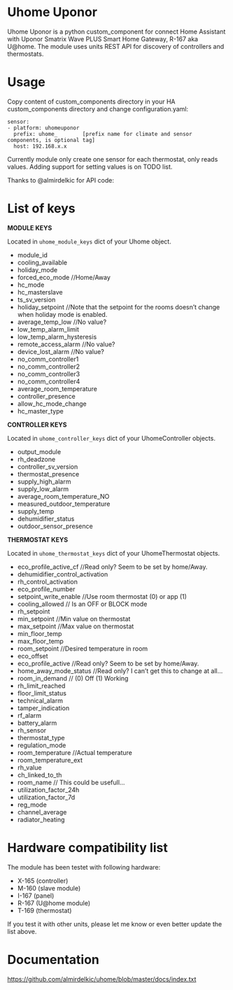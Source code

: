# Uhome Uponor

Uhome Uponor is a python custom_component for connect Home Assistant with Uponor Smatrix Wave PLUS Smart Home Gateway, R-167 aka U@home. The module uses units REST API for discovery of controllers and thermostats.

Usage
=====

Copy content of custom_components directory in your HA custom_components directory and change configuration.yaml:

    sensor:
    - platform: uhomeuponor
      prefix: uhome_        [prefix name for climate and sensor components, is optional tag]
      host: 192.168.x.x
  
Currently module only create one sensor for each thermostat, only reads values. Adding support for setting values is on TODO list.

Thanks to @almirdelkic for API code:

List of keys
============

**MODULE KEYS**

Located in ``uhome_module_keys`` dict of your Uhome object.

* module_id
* cooling_available
* holiday_mode
* forced_eco_mode //Home/Away
* hc_mode
* hc_masterslave
* ts_sv_version
* holiday_setpoint  //Note that the setpoint for the rooms doesn’t change when holiday mode is enabled.
* average_temp_low		//No value?
* low_temp_alarm_limit
* low_temp_alarm_hysteresis
* remote_access_alarm		//No value?
* device_lost_alarm		//No value?
* no_comm_controller1
* no_comm_controller2
* no_comm_controller3
* no_comm_controller4
* average_room_temperature
* controller_presence
* allow_hc_mode_change
* hc_master_type

**CONTROLLER KEYS**

Located in ``uhome_controller_keys`` dict of your UhomeController objects.

* output_module
* rh_deadzone
* controller_sv_version
* thermostat_presence
* supply_high_alarm
* supply_low_alarm
* average_room_temperature_NO
* measured_outdoor_temperature
* supply_temp
* dehumidifier_status
* outdoor_sensor_presence

**THERMOSTAT KEYS**

Located in ``uhome_thermostat_keys`` dict of your UhomeThermostat objects.

* eco_profile_active_cf //Read only? Seem to be set by home/Away.
* dehumidifier_control_activation
* rh_control_activation
* eco_profile_number
* setpoint_write_enable //Use room thermostat (0) or app (1)
* cooling_allowed // Is an OFF or BLOCK mode
* rh_setpoint
* min_setpoint //Min value on thermostat
* max_setpoint //Max value on thermostat
* min_floor_temp
* max_floor_temp
* room_setpoint //Desired temperature in room
* eco_offset
* eco_profile_active //Read only? Seem to be set by home/Away.
* home_away_mode_status //Read only? I can’t get this to change at all…
* room_in_demand // (0) Off (1) Working
* rh_limit_reached
* floor_limit_status
* technical_alarm
* tamper_indication
* rf_alarm
* battery_alarm
* rh_sensor
* thermostat_type
* regulation_mode
* room_temperature //Actual temperature
* room_temperature_ext
* rh_value
* ch_linked_to_th
* room_name // This could be usefull…
* utilization_factor_24h
* utilization_factor_7d
* reg_mode
* channel_average
* radiator_heating

Hardware compatibility list
===========================

The module has been testet with following hardware:

* X-165 (controller)
* M-160 (slave module)
* I-167 (panel)
* R-167 (U@home module)
* T-169 (thermostat)

If you test it with other units, please let me know or even better update the list above.

Documentation
=============

https://github.com/almirdelkic/uhome/blob/master/docs/index.txt
